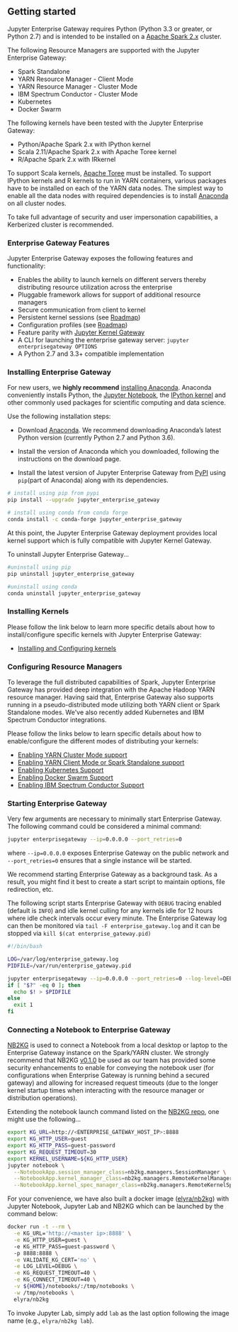 ## Getting started

Jupyter Enterprise Gateway requires Python (Python 3.3 or greater, or Python 2.7) and is intended
to be installed on a [Apache Spark 2.x](http://spark.apache.org/docs/latest/index.html) cluster.

The following Resource Managers are supported with the Jupyter Enterprise Gateway:

* Spark Standalone
* YARN Resource Manager - Client Mode
* YARN Resource Manager - Cluster Mode
* IBM Spectrum Conductor - Cluster Mode
* Kubernetes
* Docker Swarm

The following kernels have been tested with the Jupyter Enterprise Gateway:

* Python/Apache Spark 2.x with IPython kernel
* Scala 2.11/Apache Spark 2.x with Apache Toree kernel
* R/Apache Spark 2.x with IRkernel

To support Scala kernels, [Apache Toree](https://toree.apache.org/) must be installed. To support
IPython kernels and R kernels to run in YARN containers, various packages have to be installed
on each of the YARN data nodes. The simplest way to enable all the data nodes with required
dependencies is to install [Anaconda](https://anaconda.com/) on all cluster nodes.

To take full advantage of security and user impersonation capabilities, a Kerberized cluster
is recommended.

### Enterprise Gateway Features

Jupyter Enterprise Gateway exposes the following features and functionality:

* Enables the ability to launch kernels on different servers thereby distributing resource utilization 
across the enterprise
* Pluggable framework allows for support of additional resource managers
* Secure communication from client to kernel
* Persistent kernel sessions (see [Roadmap](roadmap.html#project-roadmap))
* Configuration profiles (see [Roadmap](roadmap.html#project-roadmap))
* Feature parity with [Jupyter Kernel Gateway](http://jupyter-kernel-gateway.readthedocs.io/en/latest/)
* A CLI for launching the enterprise gateway server: `jupyter enterprisegateway OPTIONS`
* A Python 2.7 and 3.3+ compatible implementation


### Installing Enterprise Gateway

For new users, we **highly recommend** [installing Anaconda](http://www.anaconda.com/download).
Anaconda conveniently installs Python, the [Jupyter Notebook](http://jupyter.readthedocs.io/en/latest/install.html), the [IPython kernel](http://ipython.readthedocs.io/en/stable/install/kernel_install.html) and other commonly used
packages for scientific computing and data science.

Use the following installation steps:

* Download [Anaconda](http://www.anaconda.com/download). We recommend downloading Anaconda’s
latest Python version (currently Python 2.7 and Python 3.6).

* Install the version of Anaconda which you downloaded, following the instructions on the download
page.

* Install the latest version of Jupyter Enterprise Gateway from [PyPI](https://pypi.python.org/pypi/jupyter_enterprise_gateway/1.0.0)
using `pip`(part of Anaconda) along with its dependencies.

```bash
# install using pip from pypi
pip install --upgrade jupyter_enterprise_gateway
```

```bash
# install using conda from conda forge
conda install -c conda-forge jupyter_enterprise_gateway
```

At this point, the Jupyter Enterprise Gateway deployment provides local kernel support which is
fully compatible with Jupyter Kernel Gateway.

To uninstall Jupyter Enterprise Gateway...
```bash
#uninstall using pip
pip uninstall jupyter_enterprise_gateway
```

```bash
#uninstall using conda
conda uninstall jupyter_enterprise_gateway
```

### Installing Kernels

Please follow the link below to learn more specific details about how to install/configure specific
kernels with Jupyter Enterprise Gateway:

* [Installing and Configuring kernels](getting-started-kernels.html)

### Configuring Resource Managers

To leverage the full distributed capabilities of Spark, Jupyter Enterprise Gateway has provided
deep integration with the Apache Hadoop YARN resource manager. Having said that, Enterprise Gateway 
also supports running in a pseudo-distributed mode utilizing both YARN client or Spark Standalone modes. 
We've also recently added Kubernetes and IBM Spectrum Conductor integrations. 

Please follow the links below to learn specific details about how to enable/configure
the different modes of distributing your kernels: 

* [Enabling YARN Cluster Mode support](getting-started-cluster-mode.html)
* [Enabling YARN Client Mode or Spark Standalone support](getting-started-client-mode.html)
* [Enabling Kubernetes Support](getting-started-kubernetes.html)
* [Enabling Docker Swarm Support](getting-started-docker.html)
* [Enabling IBM Spectrum Conductor Support](getting-started-conductor.html)

### Starting Enterprise Gateway
Very few arguments are necessary to minimally start Enterprise Gateway.  The following command 
could be considered a minimal command:

```bash
jupyter enterprisegateway --ip=0.0.0.0 --port_retries=0
```

where `--ip=0.0.0.0` exposes Enterprise Gateway on the public network and `--port_retries=0` ensures
that a single instance will be started.

We recommend starting Enterprise Gateway as a background task.  As a result, you might find it best 
to create a start script to maintain options, file redirection, etc.

The following script starts Enterprise Gateway with `DEBUG` tracing enabled (default is `INFO`) and idle
kernel culling for any kernels idle for 12 hours where idle check intervals occur every minute.  The Enterprise Gateway log can then be monitored via `tail -F enterprise_gateway.log` and it can be 
stopped via `kill $(cat enterprise_gateway.pid)`

```bash
#!/bin/bash

LOG=/var/log/enterprise_gateway.log
PIDFILE=/var/run/enterprise_gateway.pid

jupyter enterprisegateway --ip=0.0.0.0 --port_retries=0 --log-level=DEBUG > $LOG 2>&1 &
if [ "$?" -eq 0 ]; then
  echo $! > $PIDFILE
else
  exit 1
fi
```

### Connecting a Notebook to Enterprise Gateway

[NB2KG](https://github.com/jupyter/nb2kg) is used to connect a Notebook from a
local desktop or laptop to the Enterprise Gateway instance on the Spark/YARN cluster. We strongly recommend
that NB2KG [v0.1.0](https://github.com/jupyter/nb2kg/releases/tag/v0.1.0) be used as our team has 
provided some security enhancements to enable for conveying the notebook user (for configurations when 
Enterprise Gateway is running behind a secured gateway) and allowing for increased request timeouts (due 
to the longer kernel startup times when interacting with the resource manager or distribution operations). 

Extending the notebook launch command listed on the [NB2KG repo](https://github.com/jupyter/nb2kg#run-notebook-server), 
one might use the following...

```bash
export KG_URL=http://<ENTERPRISE_GATEWAY_HOST_IP>:8888
export KG_HTTP_USER=guest
export KG_HTTP_PASS=guest-password
export KG_REQUEST_TIMEOUT=30
export KERNEL_USERNAME=${KG_HTTP_USER}
jupyter notebook \
  --NotebookApp.session_manager_class=nb2kg.managers.SessionManager \
  --NotebookApp.kernel_manager_class=nb2kg.managers.RemoteKernelManager \
  --NotebookApp.kernel_spec_manager_class=nb2kg.managers.RemoteKernelSpecManager
```

For your convenience, we have also built a docker image ([elyra/nb2kg](docker.html#elyra-nb2kg)) with 
Jupyter Notebook, Jupyter Lab and NB2KG which can be launched by the command below:

```bash
docker run -t --rm \
  -e KG_URL='http://<master ip>:8888' \
  -e KG_HTTP_USER=guest \ 
  -e KG_HTTP_PASS=guest-password \ 
  -p 8888:8888 \
  -e VALIDATE_KG_CERT='no' \
  -e LOG_LEVEL=DEBUG \
  -e KG_REQUEST_TIMEOUT=40 \
  -e KG_CONNECT_TIMEOUT=40 \
  -v ${HOME}/notebooks/:/tmp/notebooks \
  -w /tmp/notebooks \
  elyra/nb2kg
```
To invoke Jupyter Lab, simply add `lab` as the last option following the image name (e.g., `elyra/nb2kg lab`).
